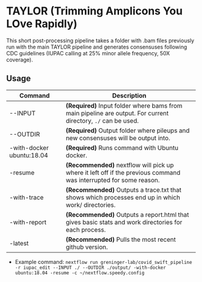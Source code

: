 # TAYLOR (Trimming Amplicons You LOve Rapidly)
This short post-processing pipeline takes a folder with .bam files previously run with the main TAYLOR pipeline and generates consensuses following CDC guidelines (IUPAC calling at 25% minor allele frequency, 50X coverage). 

## Usage
| Command  | Description |
| ---      | ---         | 
| --INPUT  | __(Required)__ Input folder where bams from main pipeline are output. For current  directory, `./` can be used.
| --OUTDIR | __(Required)__ Output folder where pileups and new consensuses will be output into.
| -with-docker ubuntu:18.04 | __(Required)__ Runs command with Ubuntu docker.
| -resume  | __(Recommended)__ nextflow will pick up where it left off if the previous command was interrupted for some reason.
| -with-trace | __(Recommended)__ Outputs a trace.txt that shows which processes end up in which work/ directories. 
| -with-report | __(Recommended)__ Outputs a report.html that gives basic stats and work directories for each process.
| -latest | __(Recommended)__ Pulls the most recent github version.

- Example command: ```nextflow run greninger-lab/covid_swift_pipeline -r iupac_edit --INPUT ./ --OUTDIR ./output/ -with-docker ubuntu:18.04 -resume -c ~/nextflow.speedy.config```